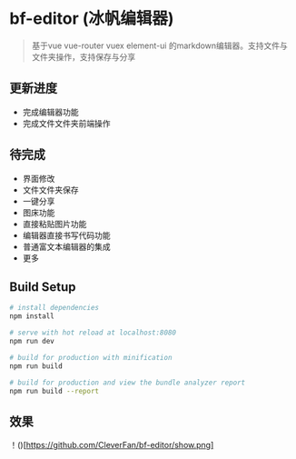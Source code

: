 # bf-editor (冰帆编辑器)

> 基于vue vue-router vuex element-ui 的markdown编辑器。支持文件与文件夹操作，支持保存与分享

## 更新进度

- 完成编辑器功能
- 完成文件文件夹前端操作

## 待完成

 - 界面修改
 - 文件文件夹保存
 - 一键分享
 - 图床功能
 - 直接粘贴图片功能
 - 编辑器直接书写代码功能
 - 普通富文本编辑器的集成
 - 更多

## Build Setup

``` bash
# install dependencies
npm install

# serve with hot reload at localhost:8080
npm run dev

# build for production with minification
npm run build

# build for production and view the bundle analyzer report
npm run build --report
```

## 效果
！()[https://github.com/CleverFan/bf-editor/show.png]

